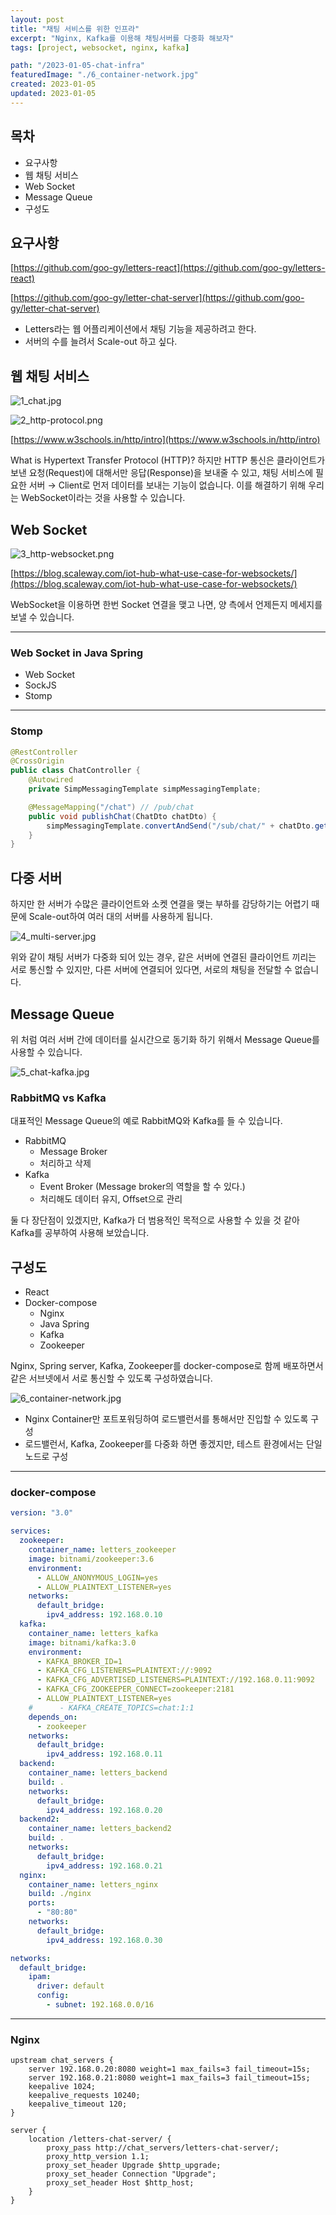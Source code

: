 ```yaml
---
layout: post
title: "채팅 서비스를 위한 인프라"
excerpt: "Nginx, Kafka를 이용해 채팅서버를 다중화 해보자"
tags: [project, websocket, nginx, kafka]

path: "/2023-01-05-chat-infra"
featuredImage: "./6_container-network.jpg"
created: 2023-01-05
updated: 2023-01-05
---
```


## 목차

- 요구사항
- 웹 채팅 서비스
- Web Socket
- Message Queue
- 구성도

## 요구사항

[https://github.com/goo-gy/letters-react](https://github.com/goo-gy/letters-react)

[https://github.com/goo-gy/letter-chat-server](https://github.com/goo-gy/letter-chat-server)

- Letters라는 웹 어플리케이션에서 채팅 기능을 제공하려고 한다.
- 서버의 수를 늘려서 Scale-out 하고 싶다.

## 웹 채팅 서비스

![1_chat.jpg](1_chat.jpg)

![2_http-protocol.png](2_http-protocol.png)

[https://www.w3schools.in/http/intro](https://www.w3schools.in/http/intro)

What is Hypertext Transfer Protocol (HTTP)?
하지만 HTTP 통신은 클라이언트가 보낸 요청(Request)에 대해서만 응답(Response)을 보내줄 수 있고, 채팅 서비스에 필요한 서버 → Client로 먼저 데이터를 보내는 기능이 없습니다. 이를 해결하기 위해 우리는 WebSocket이라는 것을 사용할 수 있습니다.

## Web Socket

![3_http-websocket.png](3_http-websocket.png)

[https://blog.scaleway.com/iot-hub-what-use-case-for-websockets/](https://blog.scaleway.com/iot-hub-what-use-case-for-websockets/)

WebSocket을 이용하면 한번 Socket 연결을 맺고 나면, 양 측에서 언제든지 메세지를 보낼 수 있습니다.

---

### Web Socket in Java Spring

- Web Socket
- SockJS
- Stomp

---

### Stomp

```java
@RestController
@CrossOrigin
public class ChatController {
    @Autowired
    private SimpMessagingTemplate simpMessagingTemplate;

    @MessageMapping("/chat") // /pub/chat
    public void publishChat(ChatDto chatDto) {
        simpMessagingTemplate.convertAndSend("/sub/chat/" + chatDto.getChannel(), chatDto);
    }
}
```

## 다중 서버

하지만 한 서버가 수많은 클라이언트와 소켓 연결을 맺는 부하를 감당하기는 어렵기 때문에 Scale-out하여 여러 대의 서버를 사용하게 됩니다.

![4_multi-server.jpg](4_multi-server.jpg)

위와 같이 채팅 서버가 다중화 되어 있는 경우, 같은 서버에 연결된 클라이언트 끼리는 서로 통신할 수 있지만, 다른 서버에 연결되어 있다면, 서로의 채팅을 전달할 수 없습니다.

## Message Queue

위 처럼 여러 서버 간에 데이터를 실시간으로 동기화 하기 위해서 Message Queue를 사용할 수 있습니다.

![5_chat-kafka.jpg](5_chat-kafka.jpg)

### RabbitMQ vs Kafka

대표적인 Message Queue의 예로 RabbitMQ와 Kafka를 들 수 있습니다.

- RabbitMQ
  - Message Broker
  - 처리하고 삭제
- Kafka
  - Event Broker (Message broker의 역할을 할 수 있다.)
  - 처리해도 데이터 유지, Offset으로 관리

둘 다 장단점이 있겠지만, Kafka가 더 범용적인 목적으로 사용할 수 있을 것 같아 Kafka를 공부하여 사용해 보았습니다.

## 구성도

- React
- Docker-compose
  - Nginx
  - Java Spring
  - Kafka
  - Zookeeper

Nginx, Spring server, Kafka, Zookeeper를 docker-compose로 함께 배포하면서 같은 서브넷에서 서로 통신할 수 있도록 구성하였습니다.

![6_container-network.jpg](6_container-network.jpg)

- Nginx Container만 포트포워딩하여 로드밸런서를 통해서만 진입할 수 있도록 구성
- 로드밸런서, Kafka, Zookeeper를 다중화 하면 좋겠지만, 테스트 환경에서는 단일 노드로 구성

---

### docker-compose

```yml
version: "3.0"

services:
  zookeeper:
    container_name: letters_zookeeper
    image: bitnami/zookeeper:3.6
    environment:
      - ALLOW_ANONYMOUS_LOGIN=yes
      - ALLOW_PLAINTEXT_LISTENER=yes
    networks:
      default_bridge:
        ipv4_address: 192.168.0.10
  kafka:
    container_name: letters_kafka
    image: bitnami/kafka:3.0
    environment:
      - KAFKA_BROKER_ID=1
      - KAFKA_CFG_LISTENERS=PLAINTEXT://:9092
      - KAFKA_CFG_ADVERTISED_LISTENERS=PLAINTEXT://192.168.0.11:9092
      - KAFKA_CFG_ZOOKEEPER_CONNECT=zookeeper:2181
      - ALLOW_PLAINTEXT_LISTENER=yes
    #      - KAFKA_CREATE_TOPICS=chat:1:1
    depends_on:
      - zookeeper
    networks:
      default_bridge:
        ipv4_address: 192.168.0.11
  backend:
    container_name: letters_backend
    build: .
    networks:
      default_bridge:
        ipv4_address: 192.168.0.20
  backend2:
    container_name: letters_backend2
    build: .
    networks:
      default_bridge:
        ipv4_address: 192.168.0.21
  nginx:
    container_name: letters_nginx
    build: ./nginx
    ports:
      - "80:80"
    networks:
      default_bridge:
        ipv4_address: 192.168.0.30

networks:
  default_bridge:
    ipam:
      driver: default
      config:
        - subnet: 192.168.0.0/16
```

---

### Nginx

```
upstream chat_servers {
    server 192.168.0.20:8080 weight=1 max_fails=3 fail_timeout=15s;
    server 192.168.0.21:8080 weight=1 max_fails=3 fail_timeout=15s;
    keepalive 1024;
    keepalive_requests 10240;
    keepalive_timeout 120;
}

server {
    location /letters-chat-server/ {
        proxy_pass http://chat_servers/letters-chat-server/;
        proxy_http_version 1.1;
        proxy_set_header Upgrade $http_upgrade;
        proxy_set_header Connection "Upgrade";
        proxy_set_header Host $http_host;
    }
}
```

